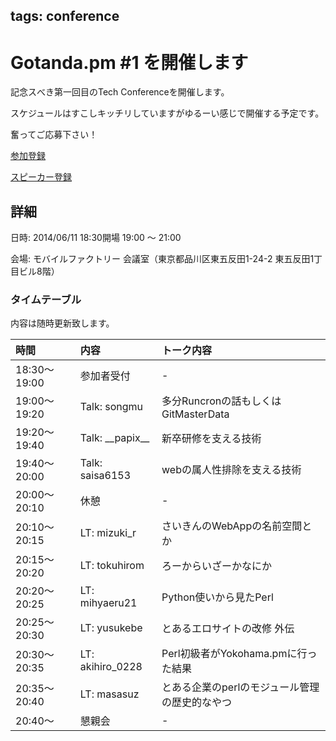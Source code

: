 tags: conference
---
# Gotanda.pm #1 を開催します

記念スべき第一回目のTech Conferenceを開催します。

スケジュールはすこしキッチリしていますがゆるーい感じで開催する予定です。

奮ってご応募下さい！



[参加登録](http://www.zusaar.com/event/10397006)

[スピーカー登録](http://www.zusaar.com/event/10397007)

## 詳細

日時: 2014/06/11 18:30開場 19:00 〜 21:00

会場: モバイルファクトリー 会議室（東京都品川区東五反田1-24-2 東五反田1丁目ビル8階）

### タイムテーブル

内容は随時更新致します。

| 時間         | 内容                 | トーク内容                                     |
|:-------------|:---------------------|:-----------------------------------------------|
| 18:30〜19:00 | 参加者受付           | -                                              |
| 19:00〜19:20 | Talk: songmu         | 多分Runcronの話もしくはGitMasterData           |
| 19:20〜19:40 | Talk: \_\_papix\_\_  | 新卒研修を支える技術                           |
| 19:40〜20:00 | Talk: saisa6153      | webの属人性排除を支える技術                    |
| 20:00〜20:10 | 休憩                 | -                                              |
| 20:10〜20:15 | LT: mizuki_r         | さいきんのWebAppの名前空間とか                 |
| 20:15〜20:20 | LT: tokuhirom        | ろーからいざーかなにか                         |
| 20:20〜20:25 | LT: mihyaeru21       | Python使いから見たPerl                         |
| 20:25〜20:30 | LT: yusukebe         | とあるエロサイトの改修 外伝                    |
| 20:30〜20:35 | LT: akihiro_0228     | Perl初級者がYokohama.pmに行った結果            |
| 20:35〜20:40 | LT: masasuz          | とある企業のperlのモジュール管理の歴史的なやつ |
| 20:40〜      | 懇親会               | -                                              |

